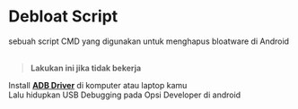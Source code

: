 # Debloat Script

sebuah script CMD yang digunakan untuk menghapus bloatware di Android
<br><br>
>**Lakukan ini jika tidak bekerja**

 Install [**ADB Driver**](https://github.com/koush/adb.clockworkmod.com/releases/latest/download/UniversalAdbDriverSetup.msi) di komputer atau laptop kamu <br> 
 Lalu hidupkan USB Debugging pada Opsi Developer di android


